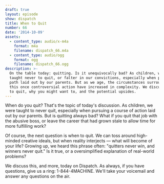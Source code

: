 ```yaml
---
draft: true
layout: episode
show: dispatch
title: When to Quit
number: 66
date: '2014-10-09'
assets:
  - content_type: audio/x-m4a
    format: m4a
    filename: dispatch_66.m4a
  - content_type: audio/ogg
    format: ogg
    filename: dispatch_66.ogg
description: >-
  On the table today: quitting. Is it unequivocally bad? As children, we were
  taught never to quit, or falter in our convictions, especially when pursuing a
  path laid out by our parents. But as we age, the circumstances surrounding
  this once controversial action have increased in complexity. We discuss when
  to quit, why you might want to, and the potential upsides.
---
```

When do you quit? That's the topic of today's discussion. As children, we were taught to never quit, especially when pursuing a course of action laid out by our parents. But is quitting always bad? What if you quit that job with the abusive boss, or leave the career that had grown stale to allow time for more fulfilling work?

Of course, the next question is when to quit. We can toss around high-minded creative ideals, but when reality interjects &mdash; what will become of your life? Growing up, we heard this phrase often: "quitters never win, and winners never quit." Is it true, or a oversimplified explanation of real-world problems?

We discuss this, and more, today on Dispatch. As always, if you have questions, give us a ring: 1-844-4MACHINE. We'll take your voicemail and answer any questions on the air.
